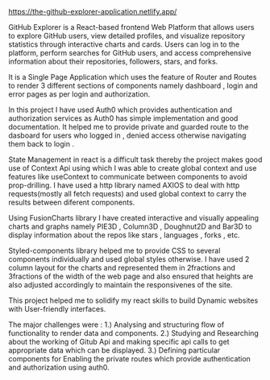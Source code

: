 https://the-github-explorer-application.netlify.app/

GitHub Explorer is a React-based frontend Web Platform that allows users to explore GitHub users, view detailed profiles, and visualize repository statistics through interactive charts and cards. Users can log in to the platform, perform searches for GitHub users, and access comprehensive information about their repositories, followers, stars, and forks.

It is a Single Page Application which uses the feature of Router and Routes to render 3 different sections of components namely dashboard , login and error pages as per login and authorization.

In this project I have used Auth0 which provides authentication and authorization services as Auth0 has simple implementation and good documentation. It helped me to provide private and guarded route to the dasboard for users who logged in , denied access otherwise navigating them back to login .
 
State Management in react is a difficult task thereby the project makes good use of Context Api using which I was able to create global context and use features like useContext to communicate between components to avoid prop-drilling. I have used a http library named AXIOS to deal with http requests(mostly all fetch requests) and used global context to carry the results between diferent components.

Using FusionCharts library I have created interactive and visually appealing charts and graphs namely PIE3D , Column3D , Doughnut2D and Bar3D to display information about the repos like stars , languages , forks , etc.   

Styled-components library helped me to provide CSS to several components individually and used global styles otherwise.
I have used 2 column layout for the charts and represented them in 2fractions and 3fractions of the width of the web page and also ensured that heights are also adjusted accordingly to maintain the responsivenes of the site.

This project helped me to solidify my react skills to build Dynamic websites with User-friendly interfaces. 

The major challenges were :
1.) Analysing and structuring flow of functionality to render data and components.
2.) Studying and Researching about the working of Gitub Api and making specific api calls to get appropriate data which can be displayed.
3.) Defining particular components for Enabling the private routes which provide authentication and authorization using auth0.
